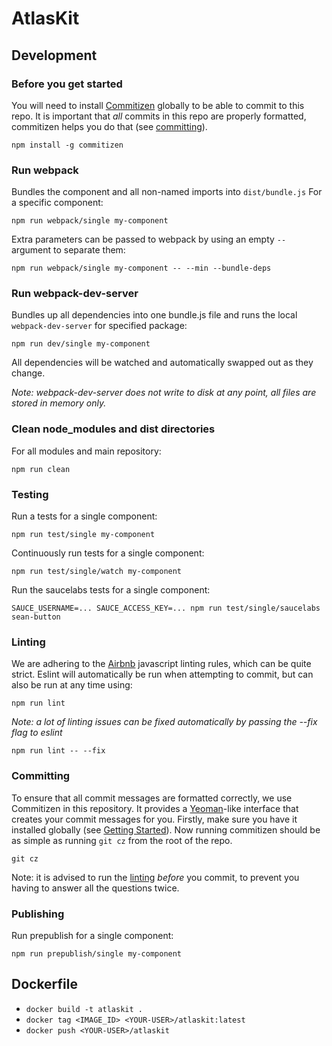 # AtlasKit

## Development

### Before you get started
You will need to install [Commitizen](https://github.com/commitizen/cz-cli) globally to be able to commit to this repo. It is important that *all* commits in this repo are properly formatted, commitizen helps you do that (see [committing](#committing)).

```
npm install -g commitizen
``` 

### Run webpack
Bundles the component and all non-named imports into `dist/bundle.js`
For a specific component:

```
npm run webpack/single my-component
```
Extra parameters can be passed to webpack by using an empty `--` argument to separate them:

```
npm run webpack/single my-component -- --min --bundle-deps
```
### Run webpack-dev-server
Bundles up all dependencies into one bundle.js file and runs the local `webpack-dev-server` for specified package:

```
npm run dev/single my-component
```
All dependencies will be watched and automatically swapped out as they change.

*Note: webpack-dev-server does not write to disk at any point, all files are stored in memory only.*
### Clean node_modules and dist directories
For all modules and main repository:

```
npm run clean
```

### Testing
Run a tests for a single component:

```
npm run test/single my-component
```

Continuously run tests for a single component:

```
npm run test/single/watch my-component
```

Run the saucelabs tests for a single component:

```
SAUCE_USERNAME=... SAUCE_ACCESS_KEY=... npm run test/single/saucelabs sean-button
```
### Linting
We are adhering to the [Airbnb](https://github.com/airbnb/javascript) javascript linting rules, which can be quite strict. Eslint will automatically be run when attempting to commit, but can also be run at any time using:

```
npm run lint
```
*Note: a lot of linting issues can be fixed automatically by passing the --fix flag to eslint*

```
npm run lint -- --fix
```
### Committing
To ensure that all commit messages are formatted correctly, we use Commitizen in this repository. It provides a [Yeoman](http://yeoman.io/)-like interface that creates your commit messages for you. Firstly, make sure you have it installed globally (see [Getting Started](#before-you-get-started)). Now running commitizen should be as simple as running `git cz` from the root of the repo.

```
git cz
```
Note: it is advised to run the [linting](#linting) *before* you commit, to prevent you having to answer all the questions twice.

### Publishing
Run prepublish for a single component:

```
npm run prepublish/single my-component
```

## Dockerfile
* `docker build -t atlaskit .`
* `docker tag <IMAGE_ID> <YOUR-USER>/atlaskit:latest`
* `docker push <YOUR-USER>/atlaskit`
